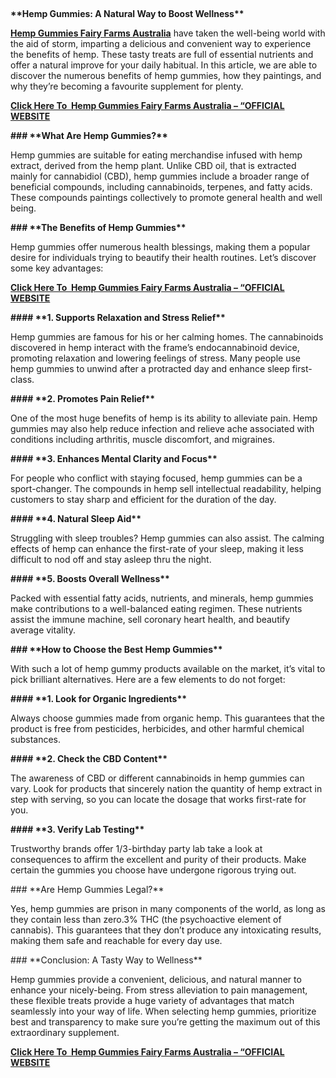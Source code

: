 <p>&nbsp;</p>
<p><strong>**Hemp Gummies: A Natural Way to Boost Wellness**</strong></p>
<p><strong><a href="https://supplementcaps.com/hemp-gummies-fairy-farms-au-buy/">Hemp Gummies Fairy Farms Australia</a></strong>&nbsp;have taken the well-being world with the aid of storm, imparting a delicious and convenient way to experience the benefits of hemp. These tasty treats are full of essential nutrients and offer a natural improve for your daily habitual. In this article, we are able to discover the numerous benefits of hemp gummies, how they paintings, and why they&rsquo;re becoming a favourite supplement for plenty.</p>
<p><strong><a href="https://supplementcaps.com/hemp-gummies-fairy-farms-au-buy/">Click Here To&nbsp; Hemp Gummies Fairy Farms Australia &ndash; &ldquo;OFFICIAL WEBSITE</a></strong></p>
<p><strong>### **What Are Hemp Gummies?**</strong></p>
<p>Hemp gummies are suitable for eating merchandise infused with hemp extract, derived from the hemp plant. Unlike CBD oil, that is extracted mainly for cannabidiol (CBD), hemp gummies include a broader range of beneficial compounds, including cannabinoids, terpenes, and fatty acids. These compounds paintings collectively to promote general health and well being.</p>
<p><strong>### **The Benefits of Hemp Gummies**</strong></p>
<p>Hemp gummies offer numerous health blessings, making them a popular desire for individuals trying to beautify their health routines. Let&rsquo;s discover some key advantages:</p>
<p><strong><a href="https://supplementcaps.com/hemp-gummies-fairy-farms-au-buy/">Click Here To&nbsp; Hemp Gummies Fairy Farms Australia &ndash; &ldquo;OFFICIAL WEBSITE</a></strong></p>
<p><strong>#### **1. Supports Relaxation and Stress Relief**</strong></p>
<p>Hemp gummies are famous for his or her calming homes. The cannabinoids discovered in hemp interact with the frame&rsquo;s endocannabinoid device, promoting relaxation and lowering feelings of stress. Many people use hemp gummies to unwind after a protracted day and enhance sleep first-class.</p>
<p><strong>#### **2. Promotes Pain Relief**</strong></p>
<p>One of the most huge benefits of hemp is its ability to alleviate pain. Hemp gummies may also help reduce infection and relieve ache associated with conditions including arthritis, muscle discomfort, and migraines.</p>
<p><strong>#### **3. Enhances Mental Clarity and Focus**</strong></p>
<p>For people who conflict with staying focused, hemp gummies can be a sport-changer. The compounds in hemp sell intellectual readability, helping customers to stay sharp and efficient for the duration of the day.</p>
<p><strong>#### **4. Natural Sleep Aid**</strong></p>
<p>Struggling with sleep troubles? Hemp gummies can also assist. The calming effects of hemp can enhance the first-rate of your sleep, making it less difficult to nod off and stay asleep thru the night.</p>
<p><strong>#### **5. Boosts Overall Wellness**</strong></p>
<p>Packed with essential fatty acids, nutrients, and minerals, hemp gummies make contributions to a well-balanced eating regimen. These nutrients assist the immune machine, sell coronary heart health, and beautify average vitality.</p>
<p><strong>### **How to Choose the Best Hemp Gummies**</strong></p>
<p>With such a lot of hemp gummy products available on the market, it&rsquo;s vital to pick brilliant alternatives. Here are a few elements to do not forget:</p>
<p><strong>#### **1. Look for Organic Ingredients**</strong></p>
<p>Always choose gummies made from organic hemp. This guarantees that the product is free from pesticides, herbicides, and other harmful chemical substances.</p>
<p><strong>#### **2. Check the CBD Content**</strong></p>
<p>The awareness of CBD or different cannabinoids in hemp gummies can vary. Look for products that sincerely nation the quantity of hemp extract in step with serving, so you can locate the dosage that works first-rate for you.</p>
<p><strong>#### **3. Verify Lab Testing**</strong></p>
<p>Trustworthy brands offer 1/3-birthday party lab take a look at consequences to affirm the excellent and purity of their products. Make certain the gummies you choose have undergone rigorous trying out.</p>
<p>### **Are Hemp Gummies Legal?**</p>
<p>Yes, hemp gummies are prison in many components of the world, as long as they contain less than zero.3% THC (the psychoactive element of cannabis). This guarantees that they don&rsquo;t produce any intoxicating results, making them safe and reachable for every day use.</p>
<p>### **Conclusion: A Tasty Way to Wellness**</p>
<p>Hemp gummies provide a convenient, delicious, and natural manner to enhance your nicely-being. From stress alleviation to pain management, these flexible treats provide a huge variety of advantages that match seamlessly into your way of life. When selecting hemp gummies, prioritize best and transparency to make sure you&rsquo;re getting the maximum out of this extraordinary supplement.</p>
<p><strong><a href="https://supplementcaps.com/hemp-gummies-fairy-farms-au-buy/">Click Here To&nbsp; Hemp Gummies Fairy Farms Australia &ndash; &ldquo;OFFICIAL WEBSITE</a></strong></p>
<p>&nbsp;</p>
